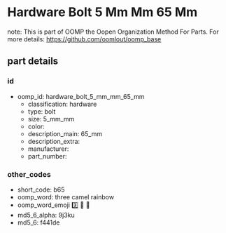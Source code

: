 # Hardware Bolt 5 Mm Mm 65 Mm  

note: This is part of OOMP the Oopen Organization Method For Parts. For more details: https://github.com/oomlout/oomp_base

##  part details





### id
* oomp_id: hardware_bolt_5_mm_mm_65_mm
  * classification: hardware
  * type: bolt
  * size: 5_mm_mm
  * color: 
  * description_main: 65_mm
  * description_extra: 
  * manufacturer: 
  * part_number: 

### other_codes
* short_code: b65
* oomp_word: three camel rainbow
* oomp_word_emoji :three: :camel: :rainbow:
* md5_6_alpha: 9j3ku
* md5_6: f441de